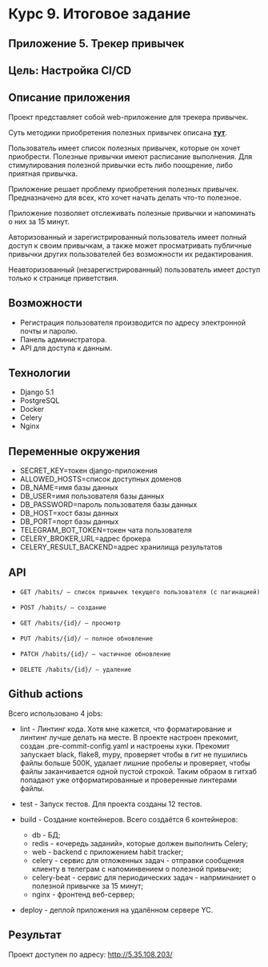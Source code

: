 # Курс 9. Итоговое задание
## Приложение 5. Трекер привычек
## Цель: Настройка CI/CD


## Описание приложения

Проект представляет собой web-приложение для трекера привычек.

Суть методики приобретения полезных привычек описана [**тут**](https://www.google.com/amp/s/lifehacker.ru/pravilo-dvux-minut/amp/).

Пользователь имеет список полезных привычек, которые он хочет приобрести. Полезные привычки имеют расписание выполнения. Для стимулирования полезной привычки есть либо поощрение, либо приятная привычка.

Приложение решает проблему приобретения полезных привычек. Предназначено для всех, кто хочет начать делать что-то полезное.

Приложение позволяет отслеживать полезные привычки и напоминать о них за 15 минут.

Авторизованный и зарегистрированный пользователь имеет полный доступ к своим привычкам, а также может просматривать публичные привычки других пользователей без возможности их редактирования.

Неавторизованный (незарегистрированный) пользователь имеет доступ только к странице приветствия.

## Возможности

- Регистрация пользователя производится по адресу электронной почты и паролю.
- Панель администратора.
- API для доступа к данным.


## Технологии

* Django 5.1
* PostgreSQL
* Docker
* Celery
* Nginx

 ## Переменные окружения

- SECRET_KEY=токен django-приложения
- ALLOWED_HOSTS=список доступных доменов
- DB_NAME=имя базы данных
- DB_USER=имя пользователя базы данных
- DB_PASSWORD=пароль пользователя базы данных
- DB_HOST=хост базы данных
- DB_PORT=порт базы данных
- TELEGRAM_BOT_TOKEN=токен чата пользователя
- CELERY_BROKER_URL=адрес брокера
- CELERY_RESULT_BACKEND=адрес хранилища результатов

## API

- ```GET /habits/ — список привычек текущего пользователя (с пагинацией)```

- ```POST /habits/ — создание```

- ```GET /habits/{id}/ — просмотр```

- ```PUT /habits/{id}/ — полное обновление```

- ```PATCH /habits/{id}/ — частичное обновление```

- ```DELETE /habits/{id}/ — удаление```

## Github actions

Всего использовано 4 jobs:

- lint - Линтинг кода. Хотя мне кажется, что форматирование и линтинг лучше делать на месте. В проекте настроен прекомит, создан .pre-commit-config.yaml и настроены хуки. Прекомит запускает black, flake8, mypy, проверяет чтобы в гит не пушились файлы больше 500К, удалает лишние пробелы и проверяет, чтобы файлы заканчивается одной пустой строкой. Таким обраом в гитхаб попадают уже отформатированные и проверенные линтерами файлы.

- test - Запуск тестов. Для проекта созданы 12 тестов.

- build - Создание контейнеров. Всего создаётся 6 контейнеров:
  * db - БД;
  * redis - «очередь заданий», которые должен выполнить Celery;
  * web - backend с приложением habit tracker;
  * celery - сервис для отложенных задач - отправки сообщения клиенту в телеграм с напоминвением о полезной привычке;
  * celery-beat - сервис для периодических задач - напрминаниет о полезной привычке за 15 минут;
  * nginx - фронтенд веб-сервер;

- deploy - деплой приложения на удалённом сервере YC.

## Результат
Проект доступен по адресу: http://5.35.108.203/
